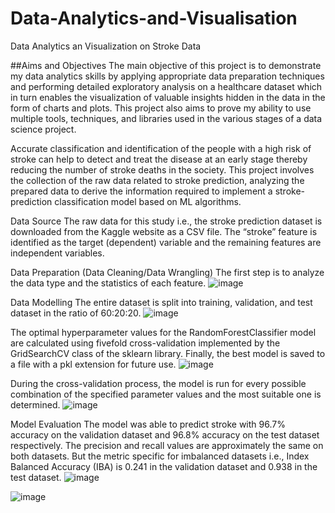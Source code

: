 # Data-Analytics-and-Visualisation
Data Analytics an Visualization on Stroke Data

##Aims and Objectives
The main objective of this project is to demonstrate my data analytics skills by applying appropriate data preparation techniques and performing detailed exploratory analysis on a healthcare dataset which in turn enables the visualization of valuable insights hidden in the data in the form of charts and plots. This project also aims to prove my ability to use multiple tools, techniques, and libraries used in the various stages of a data science project.

Accurate classification and identification of the people with a high risk of stroke can help to detect and treat the disease at an early stage thereby reducing the number of stroke deaths in the society.
This project involves the collection of the raw data related to stroke prediction, analyzing the prepared data to derive the information required to implement a stroke-prediction classification model based on ML algorithms. 

Data Source
The raw data for this study i.e., the stroke prediction dataset is downloaded from the Kaggle website as a CSV file. The “stroke” feature is identified as the target (dependent) variable and the remaining features are independent variables.

Data Preparation (Data Cleaning/Data Wrangling)
The first step is to analyze the data type and the statistics of each feature. 
![image](https://github.com/lekshmivijay88/Data-Analytics-and-Visualisation/assets/94902602/f138c436-96e4-40ae-9046-8d0747e5fab3)


Data Modelling
The entire dataset is split into training, validation, and test dataset in the ratio of 60:20:20. 
![image](https://github.com/lekshmivijay88/Data-Analytics-and-Visualisation/assets/94902602/ddbd0f52-8078-4544-af7e-c775581b69b2)

The optimal hyperparameter values for the RandomForestClassifier model are calculated using fivefold cross-validation implemented by the GridSearchCV class of the sklearn library. Finally, the best model is saved to a file with a pkl extension for future use.
 ![image](https://github.com/lekshmivijay88/Data-Analytics-and-Visualisation/assets/94902602/88168c8a-a3e8-44a4-a965-4a58081fc93f)

During the cross-validation process, the model is run for every possible combination of the specified parameter values and the most suitable one is determined.
![image](https://github.com/lekshmivijay88/Data-Analytics-and-Visualisation/assets/94902602/0436d40e-6e49-490b-9a47-8c704744397a)

Model Evaluation
The model was able to predict stroke with 96.7% accuracy on the validation dataset and 96.8% accuracy on the test dataset respectively. The precision and recall values are approximately the same on both datasets. But the metric specific for imbalanced datasets i.e., Index Balanced Accuracy (IBA) is 0.241 in the validation dataset and 0.938 in the test dataset.
![image](https://github.com/lekshmivijay88/Data-Analytics-and-Visualisation/assets/94902602/76dd52e6-c52d-4150-8710-5b6ce0bdc38c)

![image](https://github.com/lekshmivijay88/Data-Analytics-and-Visualisation/assets/94902602/0db954a8-47ba-40ab-8675-4f2ca66d54c9)

